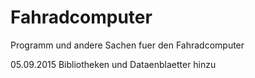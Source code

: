 # Fahradcomputer
Programm und andere Sachen fuer den Fahradcomputer

05.09.2015 Bibliotheken und Dataenblaetter hinzu